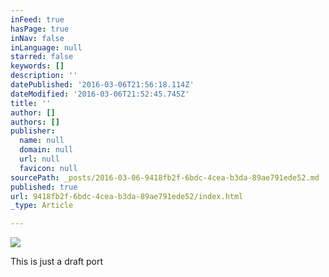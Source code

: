 ```yaml
---
inFeed: true
hasPage: true
inNav: false
inLanguage: null
starred: false
keywords: []
description: ''
datePublished: '2016-03-06T21:56:18.114Z'
dateModified: '2016-03-06T21:52:45.745Z'
title: ''
author: []
authors: []
publisher:
  name: null
  domain: null
  url: null
  favicon: null
sourcePath: _posts/2016-03-06-9418fb2f-6bdc-4cea-b3da-89ae791ede52.md
published: true
url: 9418fb2f-6bdc-4cea-b3da-89ae791ede52/index.html
_type: Article

---
```

![](https://the-grid-user-content.s3-us-west-2.amazonaws.com/a8cc7b5c-e7eb-4279-bb50-796caa8511d6.jpg)

This is just a draft port